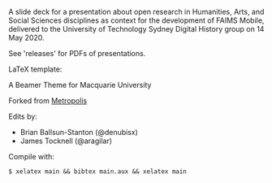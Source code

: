 A slide deck for a presentation about open research in Humanities, Arts, and Social Sciences disciplines as context for the development of FAIMS Mobile, delivered to the University of Technology Sydney Digital History group on 14 May 2020.

See 'releases' for PDFs of presentations.

LaTeX template:

A Beamer Theme for Macquarie University

Forked from [Metropolis](https://github.com/matze/mtheme)

Edits by:

* Brian Ballsun-Stanton (@denubisx)
* James Tocknell (@aragilar)

Compile with:

~~~
$ xelatex main && bibtex main.aux && xelatex main
~~~
